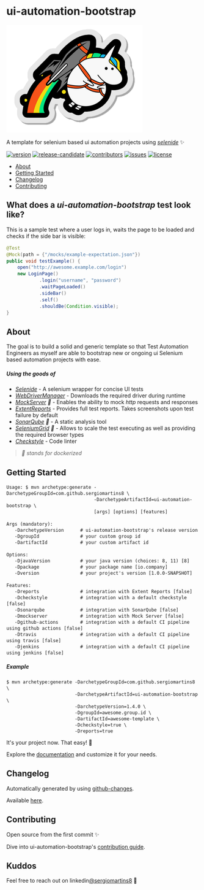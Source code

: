 # ui-automation-bootstrap

![](docs/img/my_unicorn.png)


A template for selenium based ui automation projects using _[selenide](https://github.com/selenide/selenide)_ ✨

[![version](https://img.shields.io/maven-central/v/com.github.sergiomartins8/ui-automation-bootstrap?label=release)](https://search.maven.org/search?q=g:com.github.sergiomartins8)
[![release-candidate](https://github.com/sergiomartins8/ui-automation-bootstrap/workflows/release-candidate/badge.svg)](https://github.com/sergiomartins8/ui-automation-bootstrap/actions?query=workflow%3Arelease-candidate)
[![contributors](https://img.shields.io/github/contributors/sergiomartins8/ui-automation-bootstrap)](https://github.com/sergiomartins8/ui-automation-bootstrap/graphs/contributors)
[![issues](https://img.shields.io/github/issues/sergiomartins8/ui-automation-bootstrap)](https://github.com/sergiomartins8/ui-automation-bootstrap/issues)
[![license](https://img.shields.io/github/license/sergiomartins8/ui-automation-bootstrap)](http://www.apache.org/licenses/LICENSE-2.0)

* [About](#about)
* [Getting Started](#getting-started)
* [Changelog](#changelog)
* [Contributing](#contributing)

## What does a _ui-automation-bootstrap_ test look like?

This is a sample test where a user logs in, waits the page to be loaded and checks if the side bar is visible:

```java
@Test
@Mock(path = {"/mocks/example-expectation.json"})
public void testExample() {
    open("http://awesome.example.com/login")
    new LoginPage()
            .login("username", "password")
            .waitPageLoaded()
            .sideBar()
            .self()
            .shouldBe(Condition.visible);
}
```

## About

The goal is to build a solid and generic template so that Test Automation Engineers as myself are able to bootstrap new or ongoing ui Selenium based automation projects with ease.

##### Using the goods of 
* _[Selenide](https://github.com/selenide/selenide)_ - A selenium wrapper for concise UI tests
* _[WebDriverManager](https://github.com/bonigarcia/webdrivermanager)_ - Downloads the required driver during runtime
* _[MockServer](https://www.mock-server.com/) 🐳_ - Enables the ability to mock _http_ requests and responses
* _[ExtentReports](https://extentreports.com/)_ - Provides full test reports. Takes screenshots upon test failure by default
* _[SonarQube](https://www.sonarqube.org/) 🐳_ - A static analysis tool
* _[SeleniumGrid](https://github.com/SeleniumHQ/docker-selenium) 🐳_ - Allows to scale the test executing as well as providing the required browser types
* _[Checkstyle](https://maven.apache.org/plugins/maven-checkstyle-plugin/)_ - Code linter

> _🐳 stands for dockerized_

## Getting Started

```shell script
Usage: $ mvn archetype:generate -DarchetypeGroupId=com.github.sergiomartins8 \ 
                                -DarchetypeArtifactId=ui-automation-bootstrap \
                                [args] [options] [features]

Args (mandatory):
   -DarchetypeVersion      # ui-automation-bootstrap's release version
   -DgroupId               # your custom group id
   -DartifactId            # your custom artifact id

Options:
   -DjavaVersion           # your java version (choices: 8, 11) [8]
   -Dpackage               # your package name [io.company]
   -Dversion               # your project's version [1.0.0-SNAPSHOT]

Features:
   -Dreports               # integration with Extent Reports [false]
   -Dcheckstyle            # integration with a default checkstyle [false]
   -Dsonarqube             # integration with SonarQube [false]
   -Dmockserver            # integration with Mock Server [false]
   -Dgithub-actions        # integration with a default CI pipeline using github actions [false]
   -Dtravis                # integration with a default CI pipeline using travis [false]
   -Djenkins               # integration with a default CI pipeline using jenkins [false]
```

##### Example

```shell script
$ mvn archetype:generate -DarchetypeGroupId=com.github.sergiomartins8 \
                         -DarchetypeArtifactId=ui-automation-bootstrap \
                         -DarchetypeVersion=1.4.0 \
                         -DgroupId=awesome.group.id \
                         -DartifactId=awesome-template \
                         -Dcheckstyle=true \
                         -Dreports=true
```

It's your project now. That easy! 🚀

Explore the [documentation](docs/documentation.md) and customize it for your needs.

## Changelog

Automatically generated by using [github-changes](https://github.com/lalitkapoor/github-changes).

Available [here](/docs/CHANGELOG.md).

## Contributing

Open source from the first commit ✨

Dive into ui-automation-bootstrap's [contribution guide](docs/CONTRIBUTING.md).

## Kuddos

Feel free to reach out on linkedin[@sergiomartins8](https://www.linkedin.com/in/sergiomartins8/) ‍🙌
